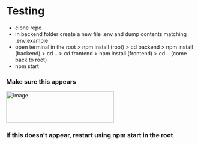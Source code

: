 # Testing
- clone repo
- in backend folder create a new file .env and dump contents matching .env.example
- open terminal in the root > npm install (root) > cd backend > npm install (backend) > cd .. > cd frontend > npm install (frontend) > cd .. (come back to root)
- npm start
### Make sure this appears
<img width="287" height="83" alt="image" src="https://github.com/user-attachments/assets/eff8c728-4933-410e-9693-b78116510d8a" />

### If this doesn't appear, restart using npm start in the root

